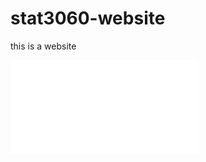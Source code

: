 # stat3060-website

this is a website


<iframe src="//player.bilibili.com/player.html?aid=556714509&bvid=BV1Ue4y1D7rE&cid=796375144&page=1" scrolling="no" border="0" frameborder="no" framespacing="0" allowfullscreen="true"></iframe>
